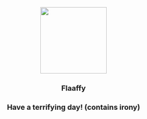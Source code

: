 <p align="center">
    <img src="https://raw.githubusercontent.com/PokeAPI/sprites/master/sprites/pokemon/180.png" width="150" height="150">
</p>
<h3 align="center"> <b>Flaaffy</b></h3>
<h3 align="center">Have a terrifying day! (contains irony)</h3>
